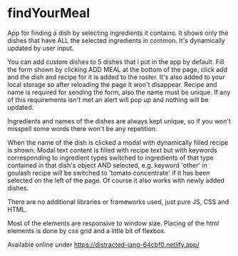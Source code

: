 # findYourMeal

App for finding a dish by selecting ingredients it contains. It shows only the dishes that have ALL the selected ingredients in common. It's dynamically updated by user input.

You can add custom dishes to 5 dishes that i put in the app by default. Fill the form shown by clicking ADD MEAL at the bottom of the page, click add and the dish and recipe for it is added to the roster. It's also added to your local storage so after reloading the page it won't disappear. Recipe and name is required for sending the form, also the name must be unique. If any of this requirements isn't met an alert will pop up and nothing will be updated.

Ingredients and names of the dishes are always kept unique, so if you won't misspell some words there won't be any repetition.

When the name of the dish is clicked a modal with dynamically filled recipe is shown. Modal text content is filled with recipe text but with keywords corresponding to ingredient types switched to ingredients of that type contained in that dish's object AND selected, e.g. keyword 'other' in goulash recipe will be switched to 'tomato concentrate' if it has been selected on the left of the page. Of course it also works with newly added dishes.

There are no additional libraries or frameworks used, just pure JS, CSS and HTML.

Most of the elements are responsive to window size. Placing of the html elements is done by css grid and a little bit of flexbox.

Available online under https://distracted-jang-64cbf0.netlify.app/
